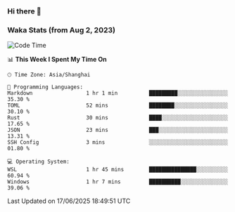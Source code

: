 ### Hi there 👋

### Waka Stats (from Aug 2, 2023)

<!--START_SECTION:waka-->
![Code Time](http://img.shields.io/badge/Code%20Time-896%20hrs%2048%20mins-blue)

📊 **This Week I Spent My Time On** 

```text
🕑︎ Time Zone: Asia/Shanghai

💬 Programming Languages: 
Markdown                 1 hr 1 min          █████████░░░░░░░░░░░░░░░░   35.30 % 
TOML                     52 mins             ████████░░░░░░░░░░░░░░░░░   30.10 % 
Rust                     30 mins             ████░░░░░░░░░░░░░░░░░░░░░   17.65 % 
JSON                     23 mins             ███░░░░░░░░░░░░░░░░░░░░░░   13.31 % 
SSH Config               3 mins              ░░░░░░░░░░░░░░░░░░░░░░░░░   01.80 % 

💻 Operating System: 
WSL                      1 hr 45 mins        ███████████████░░░░░░░░░░   60.94 % 
Windows                  1 hr 7 mins         ██████████░░░░░░░░░░░░░░░   39.06 % 
```


 Last Updated on 17/06/2025 18:49:51 UTC
<!--END_SECTION:waka-->
